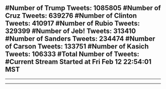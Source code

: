 #Number of Trump Tweets: 1085805
#Number of Cruz Tweets: 639276
#Number of Clinton Tweets: 410917
#Number of Rubio Tweets: 329399
#Number of Jeb! Tweets: 313410
#Number of Sanders Tweets: 234474
#Number of Carson Tweets: 133751
#Number of Kasich Tweets: 106333
#Total Number of Tweets:  
#Current Stream Started at Fri Feb 12 22:54:01 MST
---
---
---
